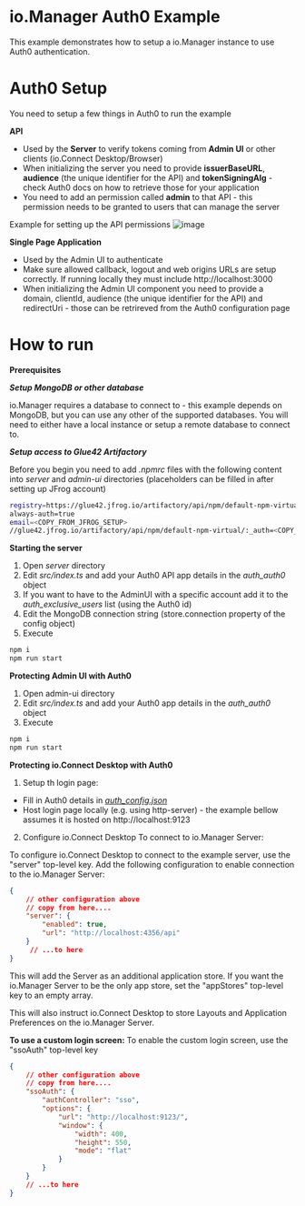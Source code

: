 # io.Manager Auth0 Example

This example demonstrates how to setup a io.Manager instance to use Auth0 authentication.

# Auth0 Setup

You need to setup a few things in Auth0 to run the example

**API**
* Used by the **Server** to verify tokens coming from **Admin UI** or other clients (io.Connect Desktop/Browser)
* When initializing the server you need to provide **issuerBaseURL**, **audience** (the unique identifier for the API) and **tokenSigningAlg** - check Auth0 docs on how to retrieve those for your application
* You need to add an permission called **admin** to that API - this permission needs to be granted to users that can manage the server 

Example for setting up the API permissions
![image](https://github.com/Glue42/server-example-auth0/assets/6021897/9449268a-e71b-4bd7-b2e8-60a44608e4d5)

**Single Page Application**
* Used by the Admin UI to authenticate
* Make sure allowed callback, logout and web origins URLs are setup correctly. If running locally they must include http://localhost:3000
* When initializing the Admin UI component you need to provide a domain, clientId, audience (the unique identifier for the API) and redirectUri - those can be retrireved from the Auth0 configuration page


# How to run

**Prerequisites** 

_**Setup MongoDB or other database**_

io.Manager requires a database to connect to - this example depends on MongoDB, but you can use any other of the supported databases. You will need to either have a local instance or setup a remote database to connect to.

_**Setup access to Glue42 Artifactory**_

Before you begin you need to add *.npmrc* files with the following content into _server_ and _admin-ui_ directories (placeholders can be filled in after setting up JFrog account)
```sh
registry=https://glue42.jfrog.io/artifactory/api/npm/default-npm-virtual/
always-auth=true
email=<COPY_FROM_JFROG_SETUP>
//glue42.jfrog.io/artifactory/api/npm/default-npm-virtual/:_auth=<COPY_FROM_JFROG_SETUP>
```

**Starting the server**

1. Open *server* directory
1. Edit *src/index.ts* and add your Auth0 API app details in the *auth_auth0* object
1. If you want to have to the AdminUI with a specific account add it to the *auth_exclusive_users* list (using the Auth0 id)
2. Edit the MongoDB connection string (store.connection property of the config object)
3. Execute 
```sh
npm i
npm run start
```

**Protecting Admin UI with Auth0**

1. Open admin-ui directory
1. Edit *src/index.ts* and add your Auth0 app details in the *auth_auth0* object
1. Execute 
```sh
npm i
npm run start
```

**Protecting io.Connect Desktop with Auth0**

1. Setup th login page:

* Fill in Auth0 details in [*auth_config.json*](./login/auth_config.json)
* Host login page locally (e.g. using http-server) - the example bellow assumes it is hosted on http://localhost:9123


2. Configure io.Connect Desktop To connect to io.Manager Server:

To configure io.Connect Desktop to connect to the example server, use the "server" top-level key. Add the following configuration to enable connection to the io.Manager Server:

```json
{
    // other configuration above
    // copy from here....
    "server": {
        "enabled": true,
        "url": "http://localhost:4356/api"
    }
     // ...to here
}
```

This will add the Server as an additional application store. If you want the io.Manager Server to be the only app store, set the "appStores" top-level key to an empty array.

This will also instruct io.Connect Desktop to store Layouts and Application Preferences on the io.Manager Server.

**To use a custom login screen:**
To enable the custom login screen, use the "ssoAuth" top-level key

```json
{
    // other configuration above
    // copy from here....
    "ssoAuth": {
        "authController": "sso",
        "options": {
            "url": "http://localhost:9123/",
            "window": {
                "width": 400,
                "height": 550,
                "mode": "flat"
            }
        }
    }
    // ...to here
}
```
